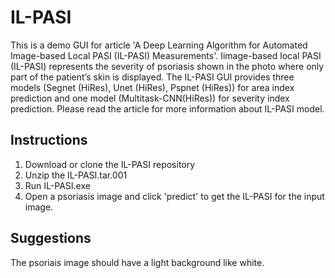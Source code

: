 # IL-PASI

This is a demo GUI for article 'A Deep Learning Algorithm for Automated Image-based Local PASI (IL-PASI) Measurements'.
Iimage-based local PASI (IL-PASI) represents the severity of psoriasis shown in the photo where only part of the patient’s skin is displayed.
The IL-PASI GUI provides three models (Segnet (HiRes), Unet (HiRes), Pspnet (HiRes)) for area index prediction and one model (Multitask-CNN(HiRes)) for severity index prediction. Please read the article for more information about IL-PASI model.

## Instructions
1. Download or clone the IL-PASI repository
2. Unzip the IL-PASI.tar.001
3. Run IL-PASI.exe
4. Open a psoriasis image and click 'predict' to get the IL-PASI for the input image.

## Suggestions
The psoriais image should have a light background like white.

